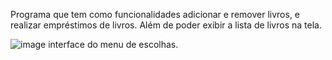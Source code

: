 Programa que tem como funcionalidades adicionar e remover livros, e realizar empréstimos de livros. Além de poder exibir a lista de livros na tela.


![image](https://github.com/user-attachments/assets/19f839ff-f8a5-49fe-b093-de77162d4cfc)
interface do menu de escolhas.
